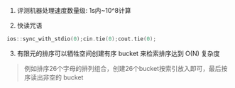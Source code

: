1. 评测机器处理速度数量级: 1s内~10^8计算

2. 快读咒语

```cpp
ios::sync_with_stdio(0);cin.tie(0);cout.tie(0);
```

3. 有限元的排序可以牺牲空间创建有序 bucket 来检索排序达到 O(N) 复杂度

> 例如排序26个字母的排列组合，创建26个bucket按索引放入即可，最后按序读出非空的 bucket

